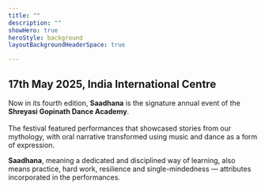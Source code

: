 ```yaml
---
title: ""
description: ""
showHero: true
heroStyle: background
layoutBackgroundHeaderSpace: true

---
```

<h2>17th May 2025, India International Centre</h2>

Now in its fourth edition, **Saadhana** is the signature annual event of the **Shreyasi Gopinath Dance Academy**. <br />
<br />
The festival featured performances that showcased stories from our mythology, with oral narrative transformed using music and dance as a form of expression.

**Saadhana**, meaning a dedicated and disciplined way of learning, also means practice, hard work, resilience and single-mindedness — attributes incorporated in the performances.<a name="2025"></a>

